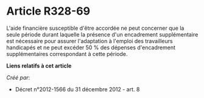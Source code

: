 # Article R328-69

L'aide financière susceptible d'être accordée ne peut concerner que la seule période durant laquelle la présence d'un
encadrement supplémentaire est nécessaire pour assurer l'adaptation à l'emploi des travailleurs handicapés et ne peut excéder
50 % des dépenses d'encadrement supplémentaires correspondant à cette période.

**Liens relatifs à cet article**

_Créé par_:

  - Décret n°2012-1566 du 31 décembre 2012 - art. 8
